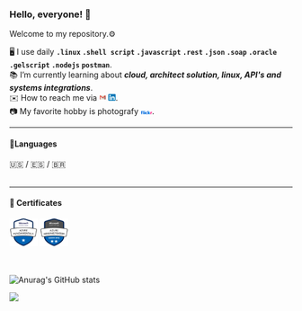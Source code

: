  ### Hello, everyone! 👋
 
 Welcome to my repository.⚙
 
🖥️ I use daily <strong>`.linux` `.shell script` `.javascript` `.rest` `.json` `.soap` `.oracle` `.gelscript` `.nodejs` `postman`</strong>.<br/>
📚 I’m currently learning about <strong><em>cloud, architect solution, linux, API's and systems integrations</em></strong>.<br/>
✉️ How to reach me via <a href="mailto:danieldbf@gmail.com"><img width="2.5%" height="2.5%" src="https://github.com/danieldbf/danieldbf/blob/main/logo-gmail-256.png"/></a> <a href="https://www.linkedin.com/in/daniel-barros-flores-31822422/?locale=en_US" target="_blank"><img width="2.5%" height="2.5%" src="https://github.com/danieldbf/danieldbf/blob/main/linkedin.png"/></a>.<br/>
📷 My favorite hobby is photografy <a href="https://www.flickr.com/lifeideas" target="_blank"><img width="4%" height="4%" src="https://github.com/danieldbf/danieldbf/blob/main/flickr-logo.png"/></a>.
 
 ___
 
#### 👅Languages<br/>
 :us: / :es: / :brazil:
<br/><br/>
___
#### 🥇 Certificates<br/>
<div>
 <img width="10%" height="10%" src="https://github.com/danieldbf/danieldbf/blob/main/azure-fundamentals-600x600.png"/>
 <img width="10%" height="10%" src="https://github.com/danieldbf/danieldbf/blob/main/azure-administrator-associate-600x600.png"/>
</div>
<br/><br/>

![Anurag's GitHub stats](https://github-readme-stats.vercel.app/api?username=danieldbf&theme=algolia&show_icons=true)

![](https://komarev.com/ghpvc/?username=danieldbf&color=blue&style=flat)
<!---
danieldbf/danieldbf is a ✨ special ✨ repository because its `README.md` (this file) appears on your GitHub profile.
You can click the Preview link to take a look at your changes.
--->
